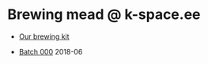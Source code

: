 # Brewing mead @ k-space.ee

* [Our brewing kit](../beer/inventory.md)

* [Batch 000](2018/batch_000.md) 2018-06

